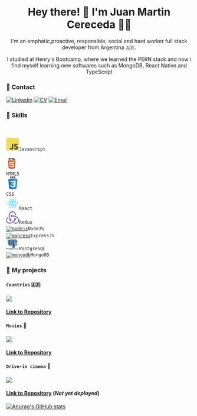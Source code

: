 <h1 align='center'> Hey there! 👋 I'm Juan Martin Cereceda 👨‍💻</h1>

<p align="center">
 I'm an emphatic,proactive, responsible, social and hard worker full stack developer from Argentina 🇦🇷.
</p>
<p align="center">
I studied at Henry's Bootcamp, where we learned the PERN stack and now i find myself learning new softwares such as MongoDB, React Native and TypeScript
</p>

### 📍 **Contact**

<a href="https://www.linkedin.com/in/juancereceda/" > <img src="https://res.cloudinary.com/dlexbrcrv/image/upload/v1621273442/Proyects/linkedin_1_wfivod.svg" alt="Linkedin" height="30"/></a>
<a href="https://drive.google.com/file/d/1DbbUeHZ7ju8XNNixOTbUwp3cWxdelK4t/view?usp=sharing"> <img src="https://image.flaticon.com/icons/png/512/3789/3789852.png" alt="CV" height="30"/></a>
<a href="mailto: juanmcereceda@gmail.com"> <img src="https://image.flaticon.com/icons/png/512/732/732200.png" alt="Email" height="30"/></a>

### 📍 **Skills**
<code><p align="left">
  <a href="https://developer.mozilla.org/en-US/docs/Web/JavaScript" > <img src="https://raw.githubusercontent.com/devicons/devicon/master/icons/javascript/javascript-original.svg" alt="javascript" height="35"/></a>Javascript </code>
  <code><a href="https://www.w3.org/html/"> <img src="https://raw.githubusercontent.com/devicons/devicon/master/icons/html5/html5-original-wordmark.svg" alt="html5" height="30"/></a> HTML5</code>
  <code><a href="https://developer.mozilla.org/es/docs/Web/CSS" > <img src="https://raw.githubusercontent.com/github/explore/80688e429a7d4ef2fca1e82350fe8e3517d3494d/topics/css/css.png" alt="css" height="35"/></a> CSS</code>
<code><a href="https://reactjs.org/"> <img src="https://raw.githubusercontent.com/github/explore/80688e429a7d4ef2fca1e82350fe8e3517d3494d/topics/react/react.png" alt="react" height="35"/></a>React</code>
 <code><a href="https://redux.js.org" target="_blank"> <img src="https://raw.githubusercontent.com/devicons/devicon/master/icons/redux/redux-original.svg" alt="redux" width="35" height="35"/></a>Redux</code>
  <code><a href="https://nodejs.org"> <img src="https://upload.wikimedia.org/wikipedia/commons/thumb/d/d9/Node.js_logo.svg/1180px-Node.js_logo.svg.png" alt="nodejs" height="35"/></a>NodeJS</code>
  <code><a href="https://expressjs.com"> <img src="https://www.vectorlogo.zone/logos/expressjs/expressjs-icon.svg" alt="express" height="35"/></a>ExpressJS</code>
  <code><a href="https://www.postgresql.org"> <img src="https://raw.githubusercontent.com/devicons/devicon/master/icons/postgresql/postgresql-original-wordmark.svg" alt="postgresql" width="35" height="30"/></a>PostgreSQL</code>
 <code><a href="https://www.mongodb.com/"> <img src="https://www.vectorlogo.zone/logos/mongodb/mongodb-ar21.svg" alt="mongodb" height="35"/></a>MongoDB</code>
</p>

### 📍 **My projects**

#### `Countries` 🇦🇷

<a href="https://juancereceda-countryapp.vercel.app/" ><img align="center" src="https://res.cloudinary.com/juancereceda/image/upload/v1625068505/Screen_Shot_2021-06-30_at_12.52.00_ppd8w3.png" width="500" /></a>

#### [Link to Repository](https://github.com/juancereceda/PI-Countries-FT13)

#### `Movies` 🎥

<a href="https://juancereceda-movies.vercel.app/" ><img align="center" src="https://res.cloudinary.com/juancereceda/image/upload/v1625069266/Screen_Shot_2021-06-30_at_13.07.11_qhscz9.png" width="500" /></a>

#### [Link to Repository](https://github.com/juancereceda/Henry-MovieApp)

#### `Drive-in cinema` 🎥

<a href="https://github.com/juancereceda/PG-Henry" ><img align="center" src="https://res.cloudinary.com/juancereceda/image/upload/v1627265729/Screen_Shot_2021-07-25_at_23.12.21_z77guu.png" width="500" /></a>

#### [Link to Repository](https://github.com/juancereceda/PG-Henry) (*Not yet deployed*)


[![Anurag's GitHub stats](https://github-readme-stats.vercel.app/api?username=juancereceda)](https://github.com/anuraghazra/github-readme-stats)

